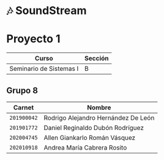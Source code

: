 # 🎶 SoundStream
# Proyecto 1
|Curso | Sección |
| ------ | ------ |
| Seminario de Sistemas I | B |
## Grupo 8

| Carnet | Nombre |
| ------ | ------ |
| `201900042` | Rodrigo Alejandro Hernández De León | 
| `201901772` | Daniel Reginaldo Dubón Rodríguez |
| `202004745` | Allen Giankarlo Román Vásquez |
| `202010918` | Andrea María Cabrera Rosito |